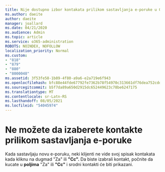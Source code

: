```yaml
---
title: Nije dostupno izbor kontakata prilikom sastavljanja e-poruke u Outlook.com
ms.author: daeite
author: daeite
manager: joallard
ms.date: 04/21/2020
ms.audience: Admin
ms.topic: article
ms.service: o365-administration
ROBOTS: NOINDEX, NOFOLLOW
localization_priority: Normal
ms.custom:
- "818"
- "879"
- "880"
- "8000048"
ms.assetid: 3f53fe58-1b89-4f80-a9a6-e2a719e6f943
ms.openlocfilehash: bfc88e44fde67792fe7362b78f54970c313661df76dea752cdd85fd03802d290
ms.sourcegitcommit: b5f7da89a650d2915dc652449623c78be6247175
ms.translationtype: MT
ms.contentlocale: sr-Latn-RS
ms.lasthandoff: 08/05/2021
ms.locfileid: "54045974"
---
```

# <a name="cant-select-contacts-when-composing-email"></a>Ne možete da izaberete kontakte prilikom sastavljanja e-poruke

Kada sastavljaju novu e-poruku, neki klijenti ne vide  svoj spisak kontakata kada kliknu na dugmad "Za" ili **"Cc".** Da biste izabrali kontakt, počnite da kucate u **poljima** "Za" ili **"Cc"** i srodni kontakti će biti prikazani.

